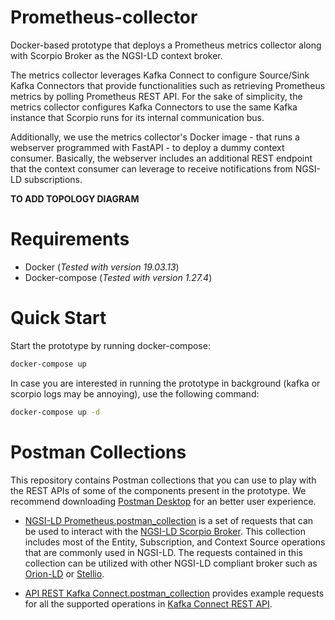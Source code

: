 # Prometheus-collector

Docker-based prototype that deploys a Prometheus metrics collector along with Scorpio Broker as the NGSI-LD context broker. 

The metrics collector leverages Kafka Connect to configure Source/Sink Kafka Connectors that provide functionalities such as retrieving Prometheus metrics by polling Prometheus REST API. For the sake of simplicity, the metrics collector configures Kafka Connectors to use the same Kafka instance that Scorpio runs for its internal communication bus.

Additionally, we use the metrics collector's Docker image - that runs a webserver programmed with FastAPI - to deploy a dummy context consumer. Basically, the webserver includes an additional REST endpoint that the context consumer can leverage to receive notifications from NGSI-LD subscriptions.

**TO ADD TOPOLOGY DIAGRAM**

# Requirements

- Docker (_Tested with version 19.03.13_)
- Docker-compose (_Tested with version 1.27.4_)

# Quick Start

Start the prototype by running docker-compose:
```bash
docker-compose up
```

In case you are interested in running the prototype in background (kafka or scorpio logs may be annoying), use the following command:
```bash
docker-compose up -d
```

# Postman Collections

This repository contains Postman collections that you can use to play with the REST APIs of some of the components present in the prototype. We recommend downloading [Postman Desktop](https://www.postman.com/downloads/) for an better user experience.

- [NGSI-LD Prometheus.postman_collection](NGSI-LD%20Prometheus.postman_collection.json) is a set of requests that can be used to interact with the [NGSI-LD Scorpio Broker](https://github.com/ScorpioBroker/ScorpioBroker). This collection includes most of the Entity, Subscription, and Context Source operations that are commonly used in NGSI-LD. The requests contained in this collection can be utilized with other NGSI-LD compliant broker such as [Orion-LD](https://github.com/FIWARE/context.Orion-LD) or [Stellio](https://github.com/stellio-hub/stellio-context-broker).
  
- [API REST Kafka Connect.postman_collection](API%20REST%20Kafka%20Connect.postman_collection.json) provides example requests for all the supported operations in [Kafka Connect REST API](https://docs.confluent.io/current/connect/references/restapi.html).
    
